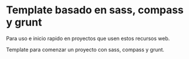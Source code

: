 Template basado en sass, compass y grunt
========

Para uso e inicio rapido en proyectos que usen estos recursos web.

Template para comenzar un proyecto con sass, compass y grunt.
